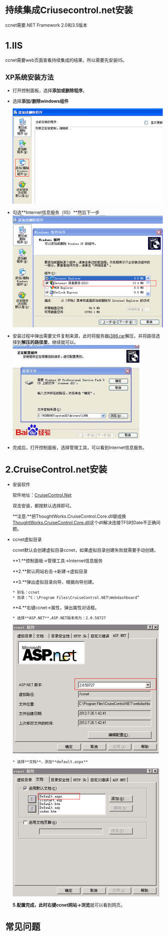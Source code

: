 持续集成Criusecontrol.net安装
================================
ccnet需要.NET Framework 2.0和3.5版本

# 1.IIS
ccnet需要web页面查看持续集成的结果，所以需要先安装IIS。
## XP系统安装方法
* 打开控制面板，选择**添加或删除程序**。
* 选择**添加/删除windows组件**

   ![windows.png](docs/ccnet/Picture/安装/window.png "window")
* 勾选**Internet信息服务（IIS）**然后下一步
![internet.png](docs/ccnet/Picture/安装/internet.png "")
* 安装过程中弹出需要文件复制来源，此时将服务器[i386.rar](docs\ccnet\i386.rar "")解压，并将路径选择到**解压的路径里**，继续就可以。
![copy.jpg](docs/ccnet/Picture/安装/copy.jpg "")
* 完成后，打开控制面板，选择管理工具，可以看到Internet信息服务。
# 2.CruiseControl.net安装
* 安装软件

    软件地址：[CruiseControl.Net](docs\ccnet\CruiseControl.NET-1.8.5.0-Setup.exe "")
    
    双击安装，都按默认选择即可。
    
   **注意:**把ThoughtWorks.CruiseControl.Core.dll替成换[ThoughtWorks.CruiseControl.Core.dll](docs\ccnet\ThoughtWorks.CruiseControl.Core.dll "")这个dll解决连接TFS时Date不正确问题。
* ccnet虚拟目录

    ccnet默认会创建虚拟目录ccnet，如果虚拟目录创建失败就需要手动创建。
    
    **1.**控制面板->管理工具->Internet信息服务
    
    **2.**默认网站右击->新建->虚拟目录
    
    **3.**弹出虚拟目录向导，根据向导创建。
    
      * 别名：ccnet
      * 目录：“C：\Program Files\CruiseControl.NET\Webdashboard” 
    
    **4.**右键ccnet->属性，弹出属性对话框。
    
      * 选择**ASP.NET**,ASP.NET版本改为：2.0.50727
     
    ![ASP.png](docs/ccnet/Picture/安装/ASP.png "") 
    
      * 选择**文档**，添加**default.aspx**
     
    ![defaultasp.png](docs/ccnet/Picture/安装/defaultasp.png "")
    
    **5.**配置完成，此时右键**ccnet网站->浏览**就可以看到网页。

# 常见问题
